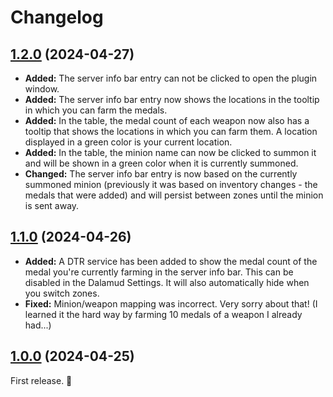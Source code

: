 # Changelog

## [1.2.0] (2024-04-27)

- **Added:** The server info bar entry can not be clicked to open the plugin window.
- **Added:** The server info bar entry now shows the locations in the tooltip in which you can farm the medals.
- **Added:** In the table, the medal count of each weapon now also has a tooltip that shows the locations in which you can farm them. A location displayed in a green color is your current location.
- **Added:** In the table, the minion name can now be clicked to summon it and will be shown in a green color when it is currently summoned.
- **Changed:** The server info bar entry is now based on the currently summoned minion (previously it was based on inventory changes - the medals that were added) and will persist between zones until the minion is sent away.

## [1.1.0] (2024-04-26)

- **Added:** A DTR service has been added to show the medal count of the medal you're currently farming in the server info bar. This can be disabled in the Dalamud Settings. It will also automatically hide when you switch zones.
- **Fixed:** Minion/weapon mapping was incorrect. Very sorry about that! (I learned it the hard way by farming 10 medals of a weapon I already had...)

## [1.0.0] (2024-04-25)

First release. 🥳

[Unreleased]: https://github.com/Haselnussbomber/YokaiCheck/compare/main...dev
[1.2.0]: https://github.com/Haselnussbomber/YokaiCheck/compare/v1.1.0...v1.2.0
[1.1.0]: https://github.com/Haselnussbomber/YokaiCheck/compare/v1.0.0...v1.1.0
[1.0.0]: https://github.com/Haselnussbomber/YokaiCheck/commit/9364b96e
